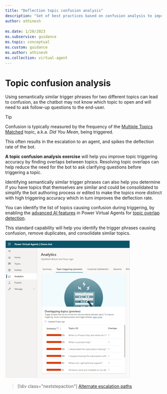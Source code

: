 ```yaml
---
title: "Deflection topic confusion analysis"
description: "Set of best practices based on confusion analysis to improve the deflection rate of a Power Virtual Agents chatbot"
author: athinesh

ms.date: 1/20/2023
ms.subservice: guidance
ms.topic: conceptual
ms.custom: guidance
ms.author: athinesh
ms.collection: virtual-agent
---
```

# Topic confusion analysis

Using semantically similar trigger phrases for two different topics can lead to confusion, as the chatbot may not know which topic to open and will need to ask follow-up questions to the end-user. 

> [!TIP]
> Confusion is typically measured by the frequency of the [Multiple Topics Matched](/power-virtual-agents/preview/authoring-system-topics#multiple-topics-matched) topic, a.k.a. *Did You Mean*, being triggered.

This often results in the escalation to an agent, and spikes the deflection rate of the bot. 

**A topic confusion analysis exercise** will help you improve topic triggering accuracy by finding overlaps between topics. 
Resolving topic overlaps can help reduce the need for the bot to ask clarifying questions before triggering a topic.

Identifying semantically similar trigger phrases can also help you determine if you have topics that themselves are similar and could be consolidated to simplify the bot authoring process or edited to make the topics more distinct with high triggering accuracy which in turn improves the deflection rate.

You can identify the list of topics causing confusion during triggering, by enabling the [advanced AI features](/power-virtual-agents/advanced-ai-features) in Power Virtual Agents for [topic overlap detection](/power-virtual-agents/advanced-ai-features#topic-overlap-detection). 

This standard capability will help you identify the trigger phrases causing confusion, remove duplicates, and consolidate similar topics.

![topic confusion analysis](./media/introduction/df-topic-confusion-analysis.png)

> [!div class="nextstepaction"]
> [Alternate escalation paths](deflection-alternate-escalation-paths.md)